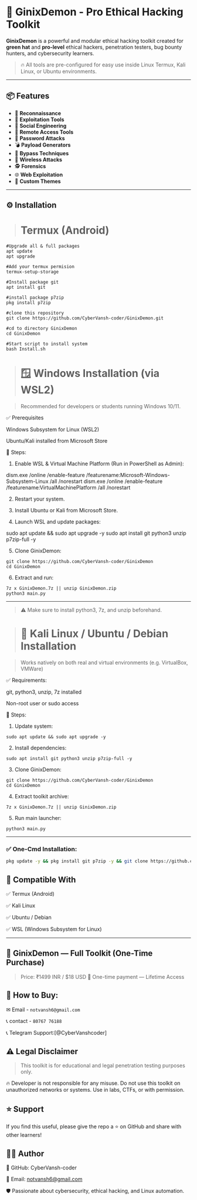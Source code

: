 # 👿 GinixDemon - Pro Ethical Hacking Toolkit

**GinixDemon** is a powerful and modular ethical hacking toolkit created for **green hat** and **pro-level** ethical hackers, penetration testers, bug bounty hunters, and cybersecurity learners.

> 🔥 All tools are pre-configured for easy use inside Linux Termux, Kali Linux, or Ubuntu environments.

---

## 📦 Features

- 🎯 **Reconnaissance**
- 🚀 **Exploitation Tools** 
- 🧠 **Social Engineering** 
- 🐀 **Remote Access Tools** 
- 🔐 **Password Attacks** 
- 💣 **Payload Generators** 
- 🧬 **Bypass Techniques**
- 📡 **Wireless Attacks** 
- 🕵️ **Forensics** 
- 🌐 **Web Exploitation** 
- 🎨 **Custom Themes** 

---

## ⚙️ Installation
> # Termux (Android)
```
#Upgrade all & full packages
apt update
apt upgrade

#Add your termux permision
termux-setup-storage

#Install package git
apt install git

#install package p7zip
pkg install p7zip

#clone this repository
git clone https://github.com/CyberVansh-coder/GinixDemon.git

#cd to directory GinixDemon
cd GinixDemon

#Start script to install system
bash Install.sh
```
> # 🪟 Windows Installation (via WSL2)

> Recommended for developers or students running Windows 10/11.



✅ Prerequisites

Windows Subsystem for Linux (WSL2)

Ubuntu/Kali installed from Microsoft Store


🔧 Steps:

1. Enable WSL & Virtual Machine Platform (Run in PowerShell as Admin):

dism.exe /online /enable-feature /featurename:Microsoft-Windows-Subsystem-Linux /all /norestart
dism.exe /online /enable-feature /featurename:VirtualMachinePlatform /all /norestart


2. Restart your system.


3. Install Ubuntu or Kali from Microsoft Store.


4. Launch WSL and update packages:

sudo apt update && sudo apt upgrade -y
sudo apt install git python3 unzip p7zip-full -y


5. Clone GinixDemon:
```
git clone https://github.com/CyberVansh-coder/GinixDemon
cd GinixDemon
```

6. Extract and run:
```
7z x GinixDemon.7z || unzip GinixDemon.zip
python3 main.py
```
---
> ⚠️ Make sure to install python3, 7z, and unzip beforehand.

> # 🐍 Kali Linux / Ubuntu / Debian Installation

> Works natively on both real and virtual environments (e.g. VirtualBox, VMWare)



✅ Requirements:

git, python3, unzip, 7z installed

Non-root user or sudo access


🔧 Steps:

1. Update system:
```
sudo apt update && sudo apt upgrade -y
```

2. Install dependencies:
```
sudo apt install git python3 unzip p7zip-full -y
```

3. Clone GinixDemon:
```
git clone https://github.com/CyberVansh-coder/GinixDemon
cd GinixDemon
```

4. Extract toolkit archive:
```
7z x GinixDemon.7z || unzip GinixDemon.zip
```

5. Run main launcher:
```
python3 main.py
```
---


### ✅ One-Cmd Installation:
```bash
pkg update -y && pkg install git p7zip -y && git clone https://github.com/CyberVansh-coder/GinixDemon.git && cd GinixDemon && bash install.sh
```


## 🧪 Compatible With

✅ Termux (Android)

✅ Kali Linux

✅ Ubuntu / Debian

✅ WSL (Windows Subsystem for Linux)

---
## 💼 GinixDemon — Full Toolkit (One-Time Purchase)
> Price: ₹1499 INR / $18 USD
🔐 One-time payment — Lifetime Access

## 🛒 How to Buy:

✉ Email - `notvansh6@gmail.com`

📞 contact - `80767 76188`

📞 Telegram Support:[@CyberVanshcoder]

## ⚠️ Legal Disclaimer

> This toolkit is for educational and legal penetration testing purposes only.

🔥 Developer is not responsible for any misuse.
Do not use this toolkit on unauthorized networks or systems. Use in labs, CTFs, or with permission.



## ⭐ Support

If you find this useful, please give the repo a ⭐ on GitHub and share with other learners!



## 👨‍💻 Author

🔗 GitHub: CyberVansh-coder

📧 Email: notvansh6@gmail.com

🛡 Passionate about cybersecurity, ethical hacking, and Linux automation.
